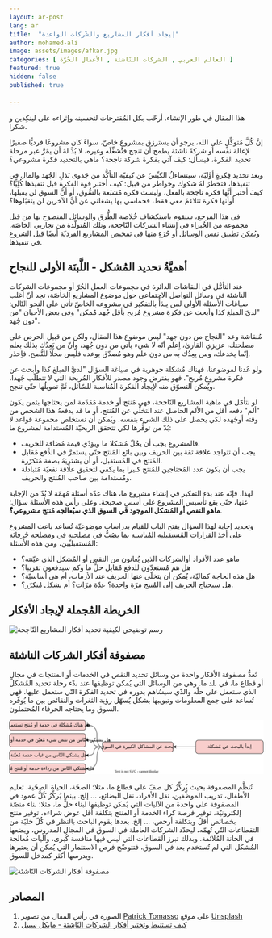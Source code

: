 ```yaml
---
layout: ar-post
lang: ar
title:  "إيجاد أفكار المشاريع والشّركات الواعدة"
author: mohamed-ali
image: assets/images/afkar.jpg
categories: [ العالم العربي , الشركات النّاشئة , الأعمال الحُرّة ]
featured: true
hidden: false
published: true

---
```

<div markdown="1" class="callout callout-warning">

هذا المقال في طور الإنشاء. أرحّب بكل المُقترحات لتحسينه وإثراءه على لينكِدين و شكرا.
</div>

إنَّ كُلَّ مُتوكِّلٍ على الله، يرجو أن يسترزق بمشروعٍ خاصّ، سواءً كان مشروعًا فرديًّا صغيرًا لإعالة نفسه أو شركةً ناشئة يطمح أن تنجح فتُشغِّلَه وغيره، لا بُدَّ لهُ أن يمُرَّ عبر مرحلة تحديد الفكرة، فيسأل: كيف آتي بفكرة شركة ناجحة؟
ماهي بالتحديد فكرة مشروعي؟

وبعد تحديد فِكرةٍ أوَّليّة، سيتساءلُ الكيِّسُ عن كيفيّة التأكُّد من جَدوى بَذلِ الجُهد والمال في تنفيذها، فتخطرُ لهُ شكوك وخواطر من قبيل: 
كيف أختبر قوة الفكرة قبل تنفيذها كُلِيًّا؟ كيفَ أختبر أنَّها فكرة ناجحة بالفعل، وليست فكرة مُشبَعة بالسُّوق، أو أنَّ السوق لن يقبلها، أوأنها فكرة تتلاءمُ معي فقط، فحماسي بها يشغلني عن أنَّ الآخرين لن يتقبّلوها؟

في هذا المرجع، سنقوم باستكشاف خُلاصة الطُّرق والوسائل المنصوح بها من قبل مجموعة من الخُبراء في إنشاء الشركات النّاجحة، وتلك المُتولّدة من تجاربي الخاصّة. ويُمكن تطبيق نفس الوسائل أو جُزءٍ منها في تمحيص المشاريع الفرديّة أيضًا قبل الشروع في تنفيذها.
## أهميَّةُ تحديد المُشكل - اللَّبنَة الأولى للنجاح

عند التأمُّل في النقاشات الدائرة في مجموعات العمل الحُرّ أو مجموعات الشركات الناشئة في وسائل التواصل الاجتماعي حول موضوع المشاريع الخاصّة،
تجد أنّ أغلب صياغات الأسئلة الأولى لمن يبدَأُ بالتفكير في مشروعه الخاصّ تأتي على النحو التّالي:
"لديّ المبلغ كذا وأبحث عن فكرة مشروع مُربح بأقل جُهد مُمكن" وفي بعض الأحيان "من دون جُهد".

مُنقاشة وعد "النجاح من دون جهد" ليس موضوع هذا المقال،
ولكن من قبيل الحرص على مصلحتك، عزيزي القارئ، اِعلم أنّه لا شيء يأتي من دون جُهد، وأنّ من يَعِدُك بذلك بعلم إنّما يخدعك، ومن يعِدُك به من دون علم وهو مُصدّق بوعده فليس محلّا للنُّصح. فاِحذر.

ولو عُدنا لموضوعنا، فهناك مُشكلة جوهرية في صياغة السؤال "لديَّ المبلغ كذا وأبحث عن فكرة مشروع مُربح".
فهو يفترض وجود مصدر للأفكار المُربحة التي لا تتطلّب جُهدا، ويُمكن التسوّق منه لإيجاد الفكرة المُناسبة للسّائل، ثُمَّ تمويلُها حتّى تنجح.

لو نتأمّل في ماهية المشاريع النّاجحة، فهي مُنتج أو خدمة مُقدّمة لمن يحتاجها بثمن يكون "ألم" دفعه أقل من الألم الحاصل عند التخلّي عن المُنتج،
أو ما قد يدفعهُ هذا الشخص من وقته أوجُهده لكي يحصل على ذلك الشيء بنفسه.
ويُمكن أن نستخلص مجموعة قواعد لا بُدّ من توفُّرها لكي تتحقق الربحيّة المُستدامة لمشروع ما:
- فالمشروع يجب أن يحُلّ مُشكلا ما ويؤدّي قيمة مُضافة للحريف.
- يجب أن تتواجد علاقة ثقة بين الحريف وبين بائع المُنتج حتّى يستمرَّ في الدَّفع مُقابل المُنتج في المُستقبل، أو أن يشترِيَهُ بصفة مُتكرّرة.
- يجب أن يكون عدد المُحتاجين للمُنتج كبيرا بما يكفي لتحقيق علاقة نفعيّة مُتبادلة ومُستدامة بين صاحب المُنتج والحريف.

لهذا، فإنّه عند بدء التفكير في إنشاء مشروع ما، هناك عدّة أسئلة مُهمّة لا بُدّ من الإجابة عنها، حتّى يقع تأسيس المشروع على أُسسٍ صحيحة.
وعلى رأس هذه الأسئلة سؤال: **ماهو النقص أو المُشكل الموجود في السوق الذي سيُعالجه مُنتج مشروعي؟ّ**.

وتحديد إجابة لهذا السؤال يفتح الباب للقيام بدراسات موضوعيّة تُساعد باعث المشروع على أخذ القرارات المُستقبلية المُناسبة بما يصُبُّ في مصلحته في ومصلحة حُرفائه المُستقبليِّين، ومن هذه الأسئلة:
- ماهو عدد الأفراد أوالشركات الذين يُعانون من النقص أو المُشكل الذي عيّنته؟
- هل هم مُستعدّون للدفع مُقابل حلٍّ ما وكم سيدفعون تقريبا؟
- هل هذه الحاجة كماليّة، يُمكن أن يتخلّى عنها الحريف عند الأزمات، أم هي أساسيّة؟
- هل سيحتاج الحريف إلى المُنتج مرّة واحدة؟ عدّة مرّات؟ أم بشكل مُتكرّر؟.


## الخريطة المُجملة لإيجاد الأفكار 

<img class="img-fluid" src="/assets/images/تحديد أفكار المشاريع النّاجحة.svg" alt="رسم توضيحي لكيفية تحديد أفكار المشاريع النّاجحة">

## مصفوفة أفكار الشركات الناشئة

تُعدُّ مصفوفة الأفكار واحدة من وسائل تحديد النقص في الخدمات أو المنتجات في مجالٍ أو قطاع ما، في بلد ما. وهي من الوسائل التي يُمكن توظيفها عند بدْء رحلة تحديد المُشكل الذي ستعمل على حلّه والذّي سيسُاهم بدوره في تحديد الفكرة التّي ستعمل عليها. فهي تُساعد على جمع المعلومات وتبويبها بشكل يُسهّل رؤية الثغرات والنقائص بين ما يُوفّره السوق وما يحتاجه الحرفاء المُحتملون.

<img class="img-fluid" src="/assets/images/البحث وتحديد المُشكل.svg" alt="البحث وتحديد المُشكل">

تُنظَّم المصفوفة بحيث يُركِّزُ كل صفّ على قطاع ما، مثلا: الصحّة، الحياة الصحّية، تعليم الأطفال، تدريب الموظّفين، نقل الأفراد، نقل البضائع، ... إلخ.
بينما يُركِّزُ كُلُّ عمود في المصفوفة على واحدة من الآليات التي يُمكن توظيفها لبناء حلٍّ ما، مثلا: بناء منصّة إلكترونيّة، توفير فرصة كراء الخدمة أو المنتج بتكلفة أقل عوض شراءه،
توفير منتج بخصائص أقلّ وبتكلفة أرخص، ... إلخ. بعدها يقوم الباحث بالنظر في كُلّ خليّة من التقطاعات التّي تُهمّه، ليحدّد الشركات العاملة في السوق في المجال المدروس، ويضعها في الخانة المُلائمة.
وبذلك تبرز القطاعات التي ليس فيها منافسة كُبرى، وآليات مُعالجة المُشكل التي لم تُستخدم بعد في السوق، فتتوضّح فرص الاستثمار التي يُمكن أن يعتبرها ويدرسها أكثر كمدخل للسوق.

<img class="img-fluid" src="/assets/images/مصفوفة-أفكار-شركات-ناشئة.png" alt="مصفوفة أفكار الشركات النّاشئة">

## المصادر
1. الصورة في رأس المقال من تصوير <a href="https://unsplash.com/@impatrickt?utm_source=unsplash&utm_medium=referral&utm_content=creditCopyText">Patrick Tomasso</a> على موقع <a href="https://unsplash.com/s/photos/ideas?utm_source=unsplash&utm_medium=referral&utm_content=creditCopyText">Unsplash</a>
2. [كيف تستنبط وتختبر أفكار الشركات النّاشئة - مايكل سيبل](https://www.youtube.com/watch?v=vDXkpJw16os)
